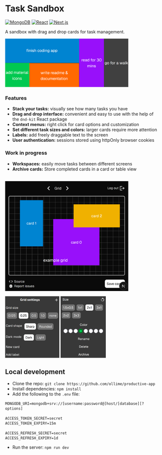 # Task Sandbox

[![MongoDB](https://img.shields.io/badge/MongoDB-%234ea94b.svg?logo=mongodb&logoColor=white)](#)
[![React](https://img.shields.io/badge/React-%2320232a.svg?logo=react&logoColor=%2361DAFB)](#)
[![Next.js](https://img.shields.io/badge/Next.js-black?logo=next.js&logoColor=white)](#)

A sandbox with drag and drop cards for task management.

<img src="images/blocks.png" width=400>

### Features
- **Stack your tasks:** visually see how many tasks you have
- **Drag and drop interface:** convenient and easy to use with the help of the `dnd-kit` React package
- **Context menus:** right click for card options and customization
- **Set different task sizes and colors:** larger cards require more attention
- **Labels:** add freely draggable text to the screen
- **User authentication:** sessions stored using httpOnly browser cookies

### Work in progress
- **Workspaces:** easily move tasks between different screens
- **Archive cards:** Store completed cards in a card or table view

\
<img src="images/grid.png" width=400>

<img src="images/gridmenu.png" height=200> <img src="images/cardmenu.png" height=200>

## Local development

- Clone the repo: `git clone https://github.com/ollime/productive-app`
- Install dependencies: `npm install`
- Add the following to the `.env` file:

```
MONGODB_URI=mongodb+srv://[username:password@]host/[database][?options]

ACCESS_TOKEN_SECRET=secret
ACCESS_TOKEN_EXPIRY=15m

ACCESS_REFRESH_SECRET=secret
ACCESS_REFRESH_EXPIRY=1d
```

- Run the server: `npm run dev`
